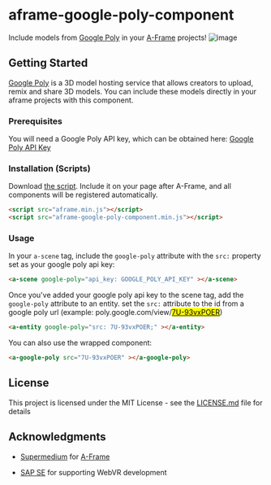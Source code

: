# aframe-google-poly-component
Include models from [Google Poly](https://poly.google.com) in your [A-Frame](https://aframe.io) projects!
![image](https://i.imgur.com/a91t4gO.gif)



## Getting Started

[Google Poly](https://poly.google.com) is a 3D model hosting service that allows creators to upload, remix and share 3D models. You can include these models directly in your aframe projects with this component.

### Prerequisites

You will need a Google Poly API key, which can be obtained here: [Google Poly API Key](https://developers.google.com/poly/develop/api)


### Installation (Scripts)

Download [the script](). Include it on your page after A-Frame, and all components will be registered automatically.

```html
<script src="aframe.min.js"></script>
<script src="aframe-google-poly-component.min.js"></script>
```

### Usage

In your `a-scene` tag, include the `google-poly` attribute with the `src:` property set as your google poly api key:

```html
<a-scene google-poly="api_key: GOOGLE_POLY_API_KEY" ></a-scene>
```

Once you've added your google poly api key to the scene tag, add the `google-poly` attribute to an entity. set the `src:` attribute to the id from a google poly url (example: poly.google.com/view/<span style="color:black; background-color: yellow;"><u>7U-93vxPOER</u></span>)

```html
<a-entity google-poly="src: 7U-93vxPOER;" ></a-entity>
```
You can also use the wrapped component:
```html
<a-google-poly src="7U-93vxPOER" ></a-google-poly>
```

## License

This project is licensed under the MIT License - see the [LICENSE.md](LICENSE.md) file for details

## Acknowledgments

* [Supermedium](https://github.com/supermedium) for [A-Frame](https://github.com/aframevr/aframe)

* [SAP SE](https://github.com/SAP) for supporting WebVR development
